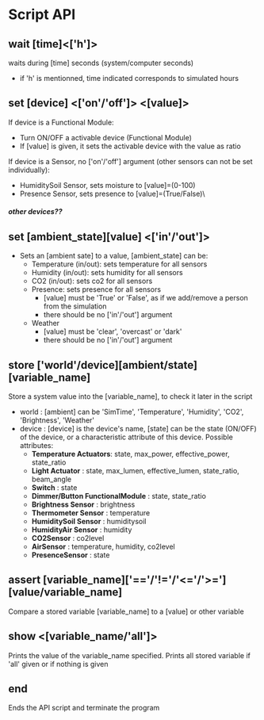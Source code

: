 # Script API

## wait [time]<['h']>

waits during [time] seconds (system/computer seconds)

- if 'h' is mentionned, time indicated corresponds to simulated hours

## set [device] <['on'/'off']> <[value]>

If device is a Functional Module:

- Turn ON/OFF a activable device (Functional Module)
- If [value] is given, it sets the activable device with the value as ratio

If device is a Sensor, no ['on'/'off'] argument (other sensors can not be set individually):

- HumiditySoil Sensor, sets moisture to [value]=(0-100)
- Presence Sensor, sets presence to [value]=(True/False)\

##### other devices??

<!-- if device is a Sensor:
* Turn ON/OFF the sending of telegrams
*  -->

## set [ambient_state][value] <['in'/'out']>

- Sets an [ambient sate] to a value, [ambient_state] can be:
  - Temperature (in/out): sets temperature for all sensors
  - Humidity (in/out): sets humidity for all sensors
  - CO2 (in/out): sets co2 for all sensors
  - Presence: sets presence for all sensors
    - [value] must be 'True' or 'False', as if we add/remove a person from the simulation
    - there should be no ['in'/'out'] argument
  - Weather
    - [value] must be 'clear', 'overcast' or 'dark'
    - there should be no ['in'/'out'] argument

## store ['world'/device][ambient/state] [variable_name]

Store a system value into the [variable_name], to check it later in the script

- world : [ambient] can be 'SimTime', 'Temperature', 'Humidity', 'CO2', 'Brightness', 'Weather'
- device : [device] is the device's name, [state] can be the state (ON/OFF) of the device, or a characteristic attribute of this device. Possible attributes:
  - **Temperature Actuators**: state, max_power, effective_power, state_ratio
  - **Light Actuator** : state, max_lumen, effective_lumen, state_ratio, beam_angle
  - **Switch** : state
  - **Dimmer/Button FunctionalModule** : state, state_ratio
  - **Brightness Sensor** : brightness
  - **Thermometer Sensor** : temperature
  - **HumiditySoil Sensor** : humiditysoil
  - **HumidityAir Sensor** : humidity
  - **CO2Sensor** : co2level
  - **AirSensor** : temperature, humidity, co2level
  - **PresenceSensor** : state

## assert [variable_name]['=='/'!='/'<='/'>='][value/variable_name]

Compare a stored variable [variable_name] to a [value] or other variable

## show <[variable_name/'all']>

Prints the value of the variable_name specified.
Prints all stored variable if 'all' given or if nothing is given

## end

Ends the API script and terminate the program
